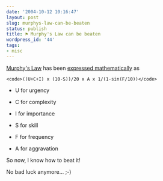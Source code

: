 ```yaml
---
date: '2004-10-12 10:16:47'
layout: post
slug: murphys-law-can-be-beaten
status: publish
title: ⚑ Murphy's Law can be beaten
wordpress_id: '44'
tags:
- misc
---
```


[Murphy's Law](http://en.wikipedia.org/wiki/Murphy%27s_law) has been [expressed mathematically](http://www.news.com.au/common/printpage/0,6093,11009375,00.html) as



    
    
    <code>((U+C+I) x (10-S))/20 x A x 1/(1-sin(F/10))</code>
    






  * U for urgency


  * C for complexity


  * I for importance


  * S for skill


  * F for frequency


  * A for aggravation





So now, I know how to beat it!  

No bad luck anymore... ;-)

